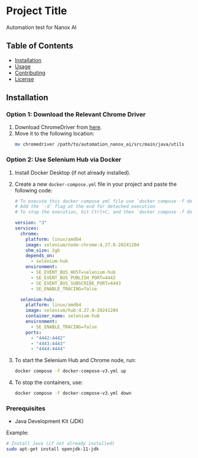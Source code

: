 # Project Title

Automation test for Nanox AI

## Table of Contents

- [Installation](#installation)
- [Usage](#usage)
- [Contributing](#contributing)
- [License](#license)

## Installation

### Option 1: Download the Relevant Chrome Driver

1. Download ChromeDriver from [here](https://googlechromelabs.github.io/chrome-for-testing/).
2. Move it to the following location:
    ```bash
    mv chromedriver /path/to/automation_nanox_ai/src/main/java/utils
    ```

### Option 2: Use Selenium Hub via Docker

1. Install Docker Desktop (if not already installed).
2. Create a new `docker-compose.yml` file in your project and paste the following code:
    ```yaml
    # To execute this docker compose yml file use `docker compose -f docker-compose-v3.yml up`
    # Add the `-d` flag at the end for detached execution
    # To stop the execution, hit Ctrl+C, and then `docker compose -f docker-compose-v3.yml down`
    
    version: "3"
    services:
      chrome:
        platform: linux/amd64
        image: selenium/node-chrome:4.27.0-20241204
        shm_size: 2gb
        depends_on:
          - selenium-hub
        environment:
          - SE_EVENT_BUS_HOST=selenium-hub
          - SE_EVENT_BUS_PUBLISH_PORT=4442
          - SE_EVENT_BUS_SUBSCRIBE_PORT=4443
          - SE_ENABLE_TRACING=false

      selenium-hub:
        platform: linux/amd64
        image: selenium/hub:4.27.0-20241204
        container_name: selenium-hub
        environment:
          - SE_ENABLE_TRACING=false
        ports:
          - "4442:4442"
          - "4443:4443"
          - "4444:4444"
    ```

3. To start the Selenium Hub and Chrome node, run:
    ```bash
    docker compose -f docker-compose-v3.yml up
    ```

4. To stop the containers, use:
    ```bash
    docker compose -f docker-compose-v3.yml down
    ```

### Prerequisites

- Java Development Kit (JDK)
  
Example:
```bash
# Install Java (if not already installed)
sudo apt-get install openjdk-11-jdk
